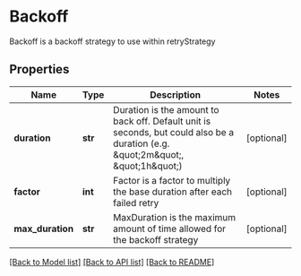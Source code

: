 # Backoff

Backoff is a backoff strategy to use within retryStrategy

## Properties

| Name             | Type    | Description                                                                                                                         | Notes      |
| ---------------- | ------- | ----------------------------------------------------------------------------------------------------------------------------------- | ---------- |
| **duration**     | **str** | Duration is the amount to back off. Default unit is seconds, but could also be a duration (e.g. \&quot;2m\&quot;, \&quot;1h\&quot;) | [optional] |
| **factor**       | **int** | Factor is a factor to multiply the base duration after each failed retry                                                            | [optional] |
| **max_duration** | **str** | MaxDuration is the maximum amount of time allowed for the backoff strategy                                                          | [optional] |

[[Back to Model list]](../README.md#documentation-for-models) [[Back to API list]](../README.md#documentation-for-api-endpoints) [[Back to README]](../README.md)
